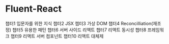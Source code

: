 # Fluent-React

챕터1 입문자를 위한 지식
챕터2 JSX
챕터3 가상 DOM
챕터4 Reconcilliation(재조정)
챕터5 유용한 패턴
챕터6 서버 사이드 리액트
챕터7 리액트 동시성
챕터8 프레임워크
챕터9 리액트 서버 컴포넌트
챕터10 리액트 대체제
